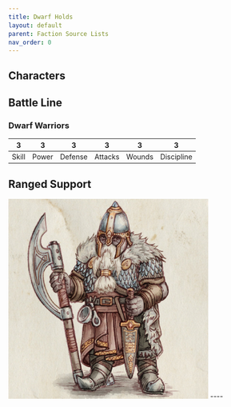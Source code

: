 ```yaml
---
title: Dwarf Holds
layout: default
parent: Faction Source Lists
nav_order: 0
---
```


## Characters


## Battle Line

### Dwarf Warriors

|**3**|**3**|**3**|**3**|**3**|**3**|
|:----:|:----:|:----:|:----:|:----:|:----:|
|Skill|Power|Defense|Attacks|Wounds|Discipline|




## Ranged Support

<img style="float: center;" src="../../assets/images/veteran.png" width="400">
----